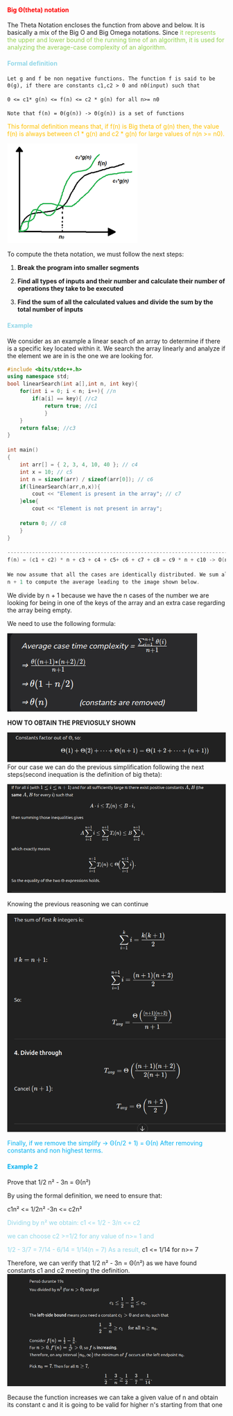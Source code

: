 #### <span style="color:rgb(255, 0, 0)">Big Θ(theta) notation</span> 

The Theta Notation encloses the function from above and below. It is basically a mix of the Big O and Big Omega notations. Since <span style="color:rgb(146, 208, 80)">it represents the upper and lower bound of the running time of an algorithm, it is used for analyzing the average-case complexity of an algorithm.</span>

#### <span style="color:rgb(145, 215, 232)">Formal definition</span>

```
Let g and f be non negative functions. The function f is said to be Θ(g), if there are constants c1,c2 > 0 and n0(input) such that 

0 <= c1* g(n) <= f(n) <= c2 * g(n) for all n>= n0

Note that f(n) = Θ(g(n)) -> Θ(g(n)) is a set of functions

```

<span style="color:rgb(255, 192, 0)">This formal definition means that, if f(n) is Big theta of g(n) then, the value f(n) is always between c1 * g(n) and c2 * g(n) for large values of n(n >= n0).</span>

![](../img/20250812130859.png)

To compute the theta notation, we must follow the next steps:

1. **Break the program into smaller segments**

2. **Find all types of inputs and their number and calculate their number of operations they take to be executed**

3. **Find the sum of all the calculated values and divide the sum by the total number of inputs**

#### <span style="color:rgb(145, 215, 232)">Example</span>

We consider as an example a linear seach of an array to determine if there is a specific key located within it. We search the array linearly and analyze if the element we are in is the one we are looking for.

```cpp
#include <bits/stdc++.h>
using namespace std;
bool linearSearch(int a[],int n, int key){
	for(int i = 0; i < n; i++){ //n
		if(a[i] == key){ //c2
			return true; //c1
			}
	}
	return false; //c3
}

int main()
{
	int arr[] = { 2, 3, 4, 10, 40 }; // c4
	int x = 10; // c5
	int n = sizeof(arr) / sizeof(arr[0]); // c6
	if(linearSearch(arr,n,x)){
		cout << "Element is present in the array"; // c7
	}else{
		cout << "Element is not present in array";

	return 0; // c8
	}
}

--------------------------------------------------------------------------------
f(n) = (c1 + c2) * n + c3 + c4 + c5+ c6 + c7 + c8 = c9 * n + c10 -> O(n)

We now assume that all the cases are identically distributed. We sum all the cases( when the key is found on the positions 0, 1, 2) and then we divide by
n + 1 to compute the average leading to the image shown below.

```

We divide by n + 1 because we have the n cases of the number we are looking for being in one of the keys of the array and an extra case regarding the array being empty.

We need to use the following formula:

![](../img/20250812133027.png)


**HOW TO OBTAIN THE PREVIOSULY SHOWN**

![](../img/20250812134450.png)
For our case we can do the previous simplification following the next steps(second inequation is the definition of big theta):


![](../img/20250812134608.png)

Knowing the previous reasoning we can continue

![](../img/20250812134128.png)

<span style="color:rgb(0, 176, 240)">Finally, if we remove the simplify -> Θ(n/2 + 1) = Θ(n) After removing constants and non highest terms.</span> 


#### <span style="color:rgb(0, 176, 240)">Example 2</span> 

Prove that 1/2 n² - 3n = Θ(n²)

By using the formal definition, we need to ensure that:

c1n² <= 1/2n² -3n <= c2n² 

<span style="color:rgb(145, 215, 232)">Dividing by n² we obtain:
c1 <= 1/2 - 3/n <= c2</span>

<span style="color:rgb(145, 215, 232)">we can choose c2 >=1/2 for any value of n>= 1 and</span>

<span style="color:rgb(145, 215, 232)">1/2 - 3/7 = 7/14 - 6/14 = 1/14(n = 7) As a result,</span> c1 <= 1/14 for n>= 7

Therefore, we can verify that  1/2 n² - 3n = Θ(n²) as we have found constants c1 and c2 meeting the definition.
![](../img/20250814185452.png)

Because the function increases we can take a given value of n and obtain its constant c and it is going to be valid for higher n's starting from that one
